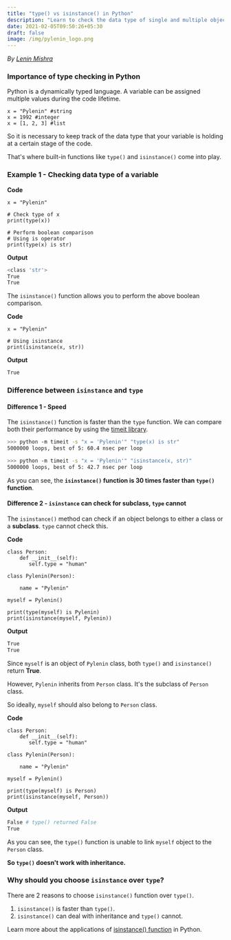 ```yaml
---
title: "type() vs isinstance() in Python"
description: "Learn to check the data type of single and multiple objects with a tuple of possible data types in Python"
date: 2021-02-05T09:50:26+05:30
draft: false
image: /img/pylenin_logo.png
---
```

<div class="sharethis-inline-follow-buttons"></div>

*By [Lenin Mishra](https://www.pylenin.com/authors/#lenin-mishra)*

### Importance of type checking in Python

Python is a dynamically typed language. 
A variable can be assigned multiple values during the code lifetime.

```python3
x = "Pylenin" #string
x = 1992 #integer
x = [1, 2, 3] #list
```

So it is necessary to keep track of the data type that your variable is holding at a certain stage of the code.

That's where built-in functions like `type()` and `isinstance()` come into play.

<script async src="https://pagead2.googlesyndication.com/pagead/js/adsbygoogle.js"></script>
<!-- Horizontal display ad Pylenin -->
<ins class="adsbygoogle"
     style="display:block"
     data-ad-client="ca-pub-6088392832221933"
     data-ad-slot="8875064651"
     data-ad-format="auto"
     data-full-width-responsive="true"></ins>
<script>
     (adsbygoogle = window.adsbygoogle || []).push({});
</script>

### Example 1 - Checking data type of a variable

**Code**

```python3
x = "Pylenin"

# Check type of x
print(type(x))

# Perform boolean comparison
# Using is operator
print(type(x) is str)
```

**Output**

```bash
<class 'str'>
True
True
```

The `isinstance()` function allows you to perform the above boolean comparison.

**Code**

```python3
x = "Pylenin"

# Using isinstance
print(isinstance(x, str))
```

**Output**

```bash
True
```

<script async src="https://pagead2.googlesyndication.com/pagead/js/adsbygoogle.js"></script>
<!-- Horizontal display ad Pylenin -->
<ins class="adsbygoogle"
     style="display:block"
     data-ad-client="ca-pub-6088392832221933"
     data-ad-slot="8875064651"
     data-ad-format="auto"
     data-full-width-responsive="true"></ins>
<script>
     (adsbygoogle = window.adsbygoogle || []).push({});
</script>

### Difference between `isinstance` and `type`

#### Difference 1 - Speed

The `isinstance()` function is faster than the `type` function. We can compare both their performance by using the [timeit library](https://www.pylenin.com/blogs/python-timeit-module/).

```bash
>>> python -m timeit -s "x = 'Pylenin'" "type(x) is str"
5000000 loops, best of 5: 60.4 nsec per loop

>>> python -m timeit -s "x = 'Pylenin'" "isinstance(x, str)"
5000000 loops, best of 5: 42.7 nsec per loop
```

As you can see, the **`isinstance()` function is 30 times faster than `type()` function**.

<script async src="https://pagead2.googlesyndication.com/pagead/js/adsbygoogle.js"></script>
<!-- Horizontal display ad Pylenin -->
<ins class="adsbygoogle"
     style="display:block"
     data-ad-client="ca-pub-6088392832221933"
     data-ad-slot="8875064651"
     data-ad-format="auto"
     data-full-width-responsive="true"></ins>
<script>
     (adsbygoogle = window.adsbygoogle || []).push({});
</script>

#### Difference 2 - `isinstance` can check for subclass, `type` cannot

The `isinstance()` method can check if an object belongs to either a class or a **subclass**. `type` cannot check this.

**Code**
```python3
class Person:
    def __init__(self):
       self.type = "human"

class Pylenin(Person):
    
    name = "Pylenin"

myself = Pylenin()

print(type(myself) is Pylenin)
print(isinstance(myself, Pylenin))
```

**Output**

```bash
True
True
```

Since `myself` is an object of `Pylenin` class, both `type()` and `isinstance()` return **True**.

However, `Pylenin` inherits from `Person` class. It's the subclass of `Person` class.

So ideally, `myself` should also belong to `Person` class.

**Code**
```python3
class Person:
    def __init__(self):
       self.type = "human"

class Pylenin(Person):

    name = "Pylenin"

myself = Pylenin()

print(type(myself) is Person)
print(isinstance(myself, Person))
```

**Output**

```bash
False # type() returned False
True
```

As you can see, the `type()` function is unable to link `myself` object to the `Person` class. 

**So `type()` doesn't work with inheritance.**

<script async src="https://pagead2.googlesyndication.com/pagead/js/adsbygoogle.js"></script>
<!-- Horizontal display ad Pylenin -->
<ins class="adsbygoogle"
     style="display:block"
     data-ad-client="ca-pub-6088392832221933"
     data-ad-slot="8875064651"
     data-ad-format="auto"
     data-full-width-responsive="true"></ins>
<script>
     (adsbygoogle = window.adsbygoogle || []).push({});
</script>

### Why should you choose `isinstance` over `type`?

There are 2 reasons to choose `isinstance()` function over `type()`.

1. `isinstance()` is faster than `type()`.
2. `isinstance()` can deal with inheritance and `type()` cannot.

Learn more about the applications of [isinstance() function](https://www.pylenin.com/blogs/python-isinstance/) in Python.

<script async src="https://pagead2.googlesyndication.com/pagead/js/adsbygoogle.js"></script>
<!-- Horizontal display ad Pylenin -->
<ins class="adsbygoogle"
     style="display:block"
     data-ad-client="ca-pub-6088392832221933"
     data-ad-slot="8875064651"
     data-ad-format="auto"
     data-full-width-responsive="true"></ins>
<script>
     (adsbygoogle = window.adsbygoogle || []).push({});
</script>


